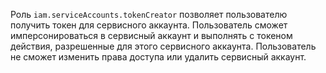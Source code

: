 Роль `iam.serviceAccounts.tokenCreator` позволяет пользователю получить токен для сервисного аккаунта.
Пользователь сможет имперсонироваться в сервисный аккаунт и выполнять с токеном действия, разрешенные для этого сервисного аккаунта. 
Пользователь не сможет изменить права доступа или удалить сервисный аккаунт.
